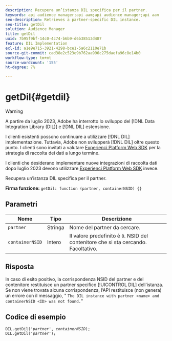 ```yaml
---
description: Recupera un’istanza DIL specifica per il partner.
keywords: api audience manager;api aam;api audience manager;api aam
seo-description: Retrieves a partner-specific DIL instance.
seo-title: getDil
solution: Audience Manager
title: getDil
uuid: 7b95f9bf-14c0-4c74-b6b9-d6b38513d487
feature: DIL Implementation
exl-id: a1e9e715-3921-4298-bce1-5a6c2110e71b
source-git-commit: cad38e2c523e9b762aa996c275daefa96c8e14b0
workflow-type: tm+mt
source-wordcount: '155'
ht-degree: 7%

---
```


# getDil{#getdil}

>[!WARNING]
>
>A partire da luglio 2023, Adobe ha interrotto lo sviluppo del [!DNL Data Integration Library (DIL)] e [!DNL DIL] estensione.
>
>I clienti esistenti possono continuare a utilizzare [!DNL DIL] implementazione. Tuttavia, Adobe non svilupperà [!DNL DIL] oltre questo punto. I clienti sono invitati a valutare [Experienci Platform Web SDK](https://experienceleague.adobe.com/docs/experience-platform/edge/home.html?lang=en) per la strategia di raccolta dei dati a lungo termine.
>
>I clienti che desiderano implementare nuove integrazioni di raccolta dati dopo luglio 2023 devono utilizzare [Experienci Platform Web SDK](https://experienceleague.adobe.com/docs/experience-platform/edge/home.html?lang=en) invece.

Recupera un’istanza DIL specifica per il partner.

**Firma funzione:** `getDil: function (partner, containerNSID) {}`

<!-- r_dil_get_dil.xml -->

## Parametri

| Nome | Tipo | Descrizione |
|---|---|---|
| `partner` | Stringa | Nome del partner da cercare. |
| `containerNSID` | Intero | Il valore predefinito è `0`. NSID del contenitore che si sta cercando. Facoltativo. |

## Risposta

In caso di esito positivo, la corrispondenza NSID del partner e del contenitore restituisce un partner specifico [!UICONTROL DIL] dell&#39;istanza. Se non viene trovata alcuna corrispondenza, l’API restituisce (non genera) un errore con il messaggio, &quot; `The DIL instance with partner <name> and containerNSID <ID> was not found.`&quot;

## Codice di esempio

<pre class="java"><code>DIL.getDil('<i>partner</i>', <i>containerNSID</i>); 
DIL.getDil('<i>partner</i>');</code></pre>
